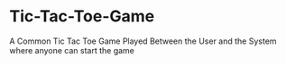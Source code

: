 # Tic-Tac-Toe-Game
A Common Tic Tac Toe Game Played Between the User and the System where anyone can start the game

